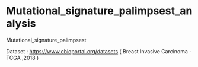 # Mutational_signature_palimpsest_analysis
Mutational_signature_palimpsest

Dataset : https://www.cbioportal.org/datasets
( Breast Invasive Carcinoma -TCGA ,2018 )
